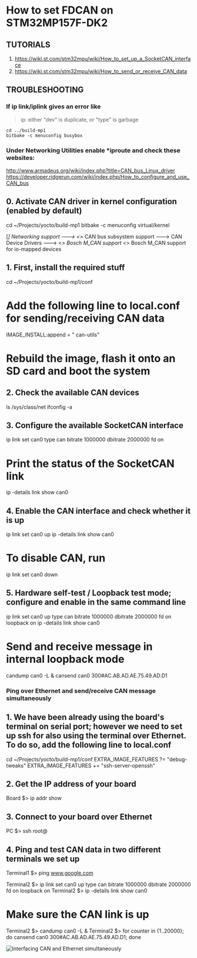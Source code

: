 # How to set FDCAN on STM32MP157F-DK2

## TUTORIALS
1. https://wiki.st.com/stm32mpu/wiki/How_to_set_up_a_SocketCAN_interface
2. https://wiki.st.com/stm32mpu/wiki/How_to_send_or_receive_CAN_data

## TROUBLESHOOTING
### If ip link/iplink gives an error like  
> ip: either "dev" is duplicate, or "type" is garbage

	cd ../build-mp1  
	bitbake -c menuconfig busybox 
### Under Networking Utilities enable ***iproute** and check these websites: 
http://www.armadeus.org/wiki/index.php?title=CAN_bus_Linux_driver  
https://developer.ridgerun.com/wiki/index.php/How_to_configure_and_use_CAN_bus  
  
  
## 0. Activate CAN driver in kernel configuration (enabled by default)

cd ~/Projects/yocto/build-mp1
bitbake -c menuconfig virtual/kernel

[*] Networking support --->
	<*> CAN bus subsystem support --->
			CAN Device Drivers --->
				<*> Bosch M_CAN support
					<*> Bosch M_CAN support for io-mapped devices


## 1. First, install the required stuff

cd ~/Projects/yocto/build-mp1/conf
# Add the following line to local.conf for sending/receiving CAN data

IMAGE_INSTALL:append = " can-utils"

# Rebuild the image, flash it onto an SD card and boot the system


## 2. Check the available CAN devices

ls /sys/class/net
ifconfig -a


## 3. Configure the available SocketCAN interface

ip link set can0 type can bitrate 1000000 dbitrate 2000000 fd on

# Print the status of the SocketCAN link

ip -details link show can0


## 4. Enable the CAN interface and check whether it is up

ip link set can0 up
ip -details link show can0

# To disable CAN, run

ip link set can0 down


## 5. Hardware self-test / Loopback test mode; configure and enable in the same command line

ip link set can0 up type can bitrate 1000000 dbitrate 2000000 fd on loopback on
ip  -details link show can0

# Send and receive message in internal loopback mode

candump can0 -L &
cansend can0 300#AC.AB.AD.AE.75.49.AD.D1


### Ping over Ethernet and send/receive CAN message simultaneously

## 1. We have been already using the board's terminal on serial port; however we need to set up ssh for also using the terminal over Ethernet. To do so, add the following line to local.conf

cd ~/Projects/yocto/build-mp1/conf
EXTRA_IMAGE_FEATURES ?= "debug-tweaks"
EXTRA_IMAGE_FEATURES += "ssh-server-openssh"


## 2. Get the IP address of your board

Board $> ip addr show


## 3. Connect to your board over Ethernet

PC $> ssh root@<board-ip-address>


## 4. Ping and test CAN data in two different terminals we set up

Terminal1 $> ping www.google.com

Terminal2 $> ip link set can0 up type can bitrate 1000000 dbitrate 2000000 fd on loopback on
Terminal2 $> ip  -details link show can0

# Make sure the CAN link is up

Terminal2 $> candump can0 -L &
Terminal2 $> for counter in {1..20000}; do cansend can0 300#AC.AB.AD.AE.75.49.AD.D1; done

![Interfacing CAN and Ethernet simultaneously](https://github.com/darkquesh/stm32mp1/blob/main/images/stm32mp1_ethernet_and_can.png)
